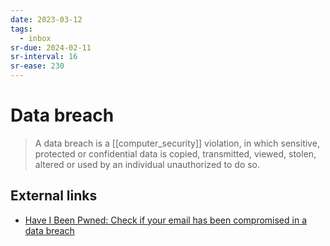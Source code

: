 ```yaml
---
date: 2023-03-12
tags:
  - inbox
sr-due: 2024-02-11
sr-interval: 16
sr-ease: 230
---
```


# Data breach

> A data breach is a [[computer_security]] violation, in which sensitive,
> protected or confidential data is copied, transmitted, viewed, stolen, altered
> or used by an individual unauthorized to do so.

## External links

- [Have I Been Pwned: Check if your email has been compromised in a data breach](https://haveibeenpwned.com/)
